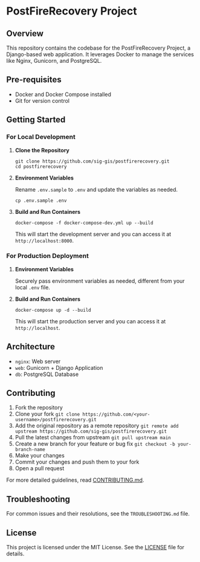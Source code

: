 # PostFireRecovery Project

## Overview

This repository contains the codebase for the PostFireRecovery Project, a Django-based web application. It leverages Docker to manage the services like Nginx, Gunicorn, and PostgreSQL.

## Pre-requisites

- Docker and Docker Compose installed
- Git for version control

## Getting Started

### For Local Development

1. **Clone the Repository**

    ```
    git clone https://github.com/sig-gis/postfirerecovery.git
    cd postfirerecovery
    ```

2. **Environment Variables**

    Rename `.env.sample` to `.env` and update the variables as needed.

    ```
    cp .env.sample .env
    ```

3. **Build and Run Containers**

    ```
    docker-compose -f docker-compose-dev.yml up --build
    ```

    This will start the development server and you can access it at `http://localhost:8000`.

### For Production Deployment

1. **Environment Variables**

    Securely pass environment variables as needed, different from your local `.env` file.

2. **Build and Run Containers**

    ```
    docker-compose up -d --build
    ```

    This will start the production server and you can access it at `http://localhost`.

## Architecture

- `nginx`: Web server
- `web`: Gunicorn + Django Application
- `db`: PostgreSQL Database

## Contributing

1. Fork the repository
2. Clone your fork `git clone https://github.com/<your-username>/postfirerecovery.git`
3. Add the original repository as a remote repository `git remote add upstream https://github.com/sig-gis/postfirerecovery.git`
4. Pull the latest changes from upstream `git pull upstream main`
5. Create a new branch for your feature or bug fix `git checkout -b your-branch-name`
6. Make your changes
7. Commit your changes and push them to your fork
8. Open a pull request

For more detailed guidelines, read [CONTRIBUTING.md](CONTRIBUTING.md).

## Troubleshooting

For common issues and their resolutions, see the `TROUBLESHOOTING.md` file.

## License

This project is licensed under the MIT License. See the [LICENSE](LICENSE) file for details.
